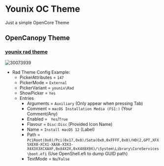 # Younix OC Theme
Just a simple OpenCore Theme

## OpenCanopy Theme

### [**younix rad theme**](https://github.com/iamyounix/msimagb460_tomahawk/releases/download/Release/theme_younix.zip)

![30073939](https://github.com/iamyounix/msimagb460_tomahawk/assets/72515939/6c640b15-32a6-4b01-ba5c-307afdb74167)

-   Rad Theme Config Example:
    -   PickerAttributes = `147`
    -   PickerMode = `External`
    -   PickerVariant = `younix\Rad`
    -   ShowPicker = `Yes`
    -   Entries
        -   Arguments = `Auxiliary` (Only appear when pressing Tab)
        -   Comment = `macOS Installation Media (FS1:)` (Your Comment/Any)
        -   Enabled = ` Yes`/`True`
        -   Flavour = `Disc:Disc` (Provided Icon Name)
        -   Name = `Install macOS 12` (Label)
        -   Path = `PciRoot(0x0)/Pci(0x17,0x0)/Sata(0x0,0xFFFF,0x0)/HD(2,GPT,XFX5XEX0-XCX1-XAXA-X3X3-X4X3X3XCXAXF,0xX4X2X,0xX4X8X9X)/\System\Library\CoreServices\boot.efi` (Use OpenShell.efi to dump GUID path)
        -   TextMode = `No`/`False`
